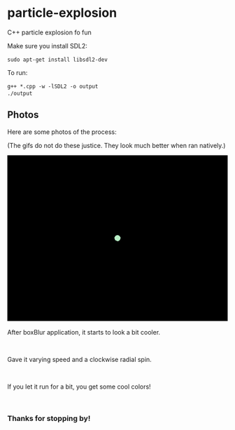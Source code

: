 # particle-explosion

C++ particle explosion fo fun


Make sure you install SDL2:
```
sudo apt-get install libsdl2-dev
```

To run:
```
g++ *.cpp -w -lSDL2 -o output
./output
```

## Photos
Here are some photos of the process:

(The gifs do not do these justice. They look much better when ran natively.)

<p align="center">

<img src="https://github.com/hhau01/particle-explosion/blob/master/img/explosion1.gif" alt="" width="600">

</p>

After boxBlur application, it starts to look a bit cooler.

<p align="center">

<img src="https://github.com/hhau01/particle-explosion/blob/master/img/explosion2.gif" alt="" width="600">

</p>

Gave it varying speed and a clockwise radial spin.

<p align="center">

<img src="https://github.com/hhau01/particle-explosion/blob/master/img/explosion3.gif" alt="" width="600">

</p>

If you let it run for a bit, you get some cool colors!

<p align="center">

<img src="https://github.com/hhau01/particle-explosion/blob/master/img/explosion4.gif" alt="" width="600">

</p>

### Thanks for stopping by!
